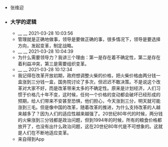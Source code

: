 - 张维迎
- ### 大学的逻辑
    - __ __ 2021-03-28 10:03:56
    - 管理就是正确地做事，领导是要做正确的事，很多情况下，领导是要选择方向，发起变革，制定战略。
    - __ __ 2021-03-28 10:04:39
    - 为什么需要领导力？我讲三个理由：第一是存在着不确定性，第二是存在着利益冲突，第三是需要组织变革。
    - __ __ 2021-03-28 10:12:34
    - 我记得在改革开放初期，政府想调整火柴的价格，把火柴价格由两分钱一盒涨到三分钱一盒，国务院讨论了多次，但迟迟不敢决策。不是说这个改革对大家不好，而是改革带来太多的不确定性。原来是计划经济，人们习惯于价格几十年不变，这时候，任何一个价格的变动都会破坏已经形成的预期，给人们带来不安甚至恐惧，他们担心，今天涨到三分，明天就可能涨到三毛。但是像中国的改革，随着改革的推进，为什么支持改革的人越来越多了？因为人们的适应性越来越强了。20世纪80年代的时候，两分钱的火柴涨到三分钱都是政治问题，但到1994年的时候，所有的粮食价格都放开了，也没有出什么政治问题，这在20世纪80年代是不可想象的。这就是人们在不断地适应变革。
    - 来自得到App
